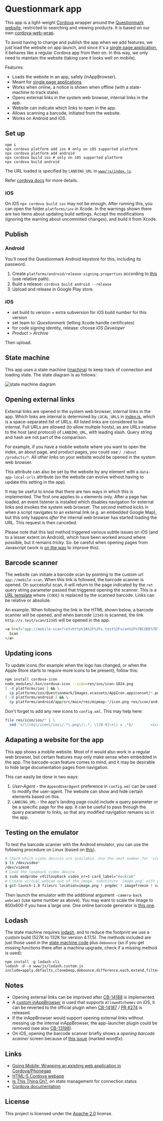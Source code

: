 # Questionmark app

This app is a light-weight [Cordova](http://cordova.apache.org/) wrapper around the
[Questionmark website](https://www.thequestionmark.org/), restricted to searching
and viewing products. It is based on our own [cordova-web-wrap](https://github.com/q-m/cordova-web-wrap).

To avoid having to change and publish the app when we add features, we just load the website on
app launch, and since it's a [single page application](https://en.wikipedia.org/wiki/Single-page_application),
it behaves like a regular Cordova app from then on. In this way, we only need to
maintain the website (taking care it looks well on mobile).

Features:

- Loads the website in an app, safely (inAppBrowser).
- Meant for [single page applications](https://en.wikipedia.org/wiki/Single-page_application).
- Works when online, a notice is shown when offline (with a state-machine to track state).
- Opens external links in the system web browser, internal links in the app.
- Website can indicate which links to open in the app.
- Allows scanning a barcode, initiated from the website.
- Works on Android and iOS.

## Set up

```
npm i
npx cordova platform add ios # only on iOS supported platform
npx cordova platform add android
npx cordova build ios # only on iOS supported platform
npx cordova build android
```

The URL loaded is specified by `LANDING_URL` in [`www/js/index.js`](www/js/index.js#L21).

Refer [cordova docs](https://cordova.apache.org/docs/en/11.x/guide/cli/index.html) for more details.

### iOS

On iOS `npx cordova build ios` may not be enough. After running this, you can open the folder `platforms/ios` in Xcode.
In the warnings shown there are two items about updating build settings. Accept the modifications (ignoring the warning
about uncommited changes), and build it from Xcode.

## Publish

### Android

You'll need the Questionmark Android keystore for this, including its password.

1. Create `platforms/android/release-signing.properties` according to [this](https://cordova.apache.org/docs/en/latest/guide/platforms/android/#using-gradle) (use relative path).
2. Build a release: `cordova build android --release`
3. Upload and release in Google Play store.

### iOS

- set build to version + extra subversion for iOS build number for this version
- set team to: _Questionmark_ (letting Xcode handle certificates)
- for code signing identity, release: choose _iOS Developer_
- _Product_ > _Archive_

Then upload.

## State machine

This app uses a state machine ([machina](https://github.com/ifandelse/machina.js)) to keep track of
connection and loading state. The state diagram is as follows:

![state machine diagram](./state_machine.svg)

## Opening external links

External links are opened in the system web browser, internal links in the app.
Which links are internal is determined by `LOCAL_URLS` in [index.js](www/js/index.js#L26),
which is a space-separated list of URLs. All listed links are considered to be internal.
Full URLs are allowed (to allow multiple hosts), as are URLs relative to the
host (and protocol) of `LANDING_URL`, with leading slash. Query string and hash are
not part of the comparison.

For example, if you have a mobile website where you want to open the index, an about
page, and product pages, you could use `/ /about /products/*`. All other
links on your website would be opened in the system web browser.

This attribute can also be set by the website by any element with a `data-app-local-urls`
attribute (so the website can evolve without having to update this setting in the app).

It may be useful to know that there are two ways in which this is implemented. The first
one applies to `a` elements only. After a page has loaded, an event listener is installed
which disables navigation for external links and invokes the system web browser. The second
method kicks in when a script navigates to an external link (e.g. an embedded Google Map),
but this only happens _after_ the internal web browser has started loading the URL. This
request is then cancelled.

Please note that this last method triggered various subtle issues on iOS (and to a lesser
extent on Android), which have been worked around where possible, but it remains tricky.
So: be careful when opening pages from Javascript (work is
[on the way](https://issues.apache.org/jira/browse/CB-14188) to improve this).

## Barcode scanner

The website can initiate a barcode scan by pointing to the custom url `app://mobile-scan`.
When this link is followed, the barcode scanner is opened. On successful scan, it will return
to the page indicated by the `ret` query string parameter passed that triggered opening the
scanner. This is a [URL template](https://en.wikipedia.org/wiki/URL_Template) where `{CODE}` is
replaced by the scanned barcode. Links can be relative or absolute.

An example. When following the link in the HTML shown below, a barcode scanner will
be opened, and when barcode `12345` is scanned, the link `http://x.test/scan/12345`
will be opened in the app.

```html
<a href="app://mobile-scan?ret=http%3A%2F%2Fx.test%2Fscan%2F%7BCODE%7D">
  Scan
</a>
```

## Updating icons

To update icons (for example when the logo has changed, or when the Apple Store starts to
require more icons to be present), follow this:

```sh
npm install cordova-icon
node_modules/.bin/cordova-icon --icon=res/ios/icon-1024.png
[ -d platforms/ios ] && \
  cp platforms/ios/Questionmark/Images.xcassets/AppIcon.appiconset/*.png res/icon/ios/
[ -d platforms/android ] && \
  cp platforms/android/app/src/main/res/mipmap-*/icon.png res/icon/android/
```

Don't forget to add any new icons to `config.xml`. This may help here:

```sh
file res/icon/ios/* | \
  sed 's/\(res\/icon\/ios\/.*\.png\):.*, \([0-9]\+\) x .*$/        <icon height="\2" platform="ios" src="\1" width="\2" \/>/'
```

## Adapating a website for the app

This app shows a mobile website. Most of it would also work in a regular web browser, but
certain features may only make sense when embedded in the app. The barcode-scan feature
comes to mind, and it may be desirable to hide large documentation pages from navigation.

This can easily be done in two ways:
1. _User-Agent_ - the `AppendUserAgent` preference in `config.xml` can be used to modify
  the user-agent. The website can show and hide certain elements based on this.
2. `LANDING_URL` - the app's landing page could include a query parameter or be a specific
  page for the app. It can be useful to pass through the query parameter to links, so that
  any modified navigation remains so in the app.

## Testing on the emulator

To test the barcode scanner with the Android emulator, you can use the following
procedure on Linux (based on [this](https://stackoverflow.com/a/35526103/2866660)).

```sh
# Check which video devices are available. Use the next number for 'video_nr' and in 'device'.
$ ls /dev/video*
/dev/video0
# Load the loopback video device
$ sudo modprobe v4l2loopback video_nr=1 card_label="mockcam"
# Create virtual webcam out of the image, substitute 'image.png' with your picture.
$ gst-launch-1.0 filesrc location=image.png ! pngdec ! imagefreeze ! v4l2sink device=/dev/video1
```

Then launch the emulator with the additional argument `-camera-back webcam1` (use same number
as above). You may want to scale the image to 800x600 if you have a large one. One online
barcode generator is [this one](https://floms.github.io/Open-Barcode/).

## Lodash

The state machine requires [lodash](https://lodash.com/), and to reduce the footprint we
use a custom build (527K to 132K for version 4.17.5). The methods included are just those used
in the [state machine code](www/js/machina.js) plus `debounce` (so if you get missing functions
there after a machina upgrade, check if a missing method is used):

    npm install -g lodash-cli
    lodash -d -o www/js/lodash.custom.js include=apply,defaults,cloneDeep,debounce,difference,each,extend,filter,isPlainObject,merge,transform,without

## Notes

- Opening external links can be improved after [CB-14188](https://issues.apache.org/jira/browse/CB-14188) is implemented.
- A [custom inAppBrowser](https://github.com/q-m/cordova-plugin-inappbrowser/tree/feature/allowedschemes-ios) is used that
  supports `AllowedSchemes` on iOS, it can be reverted to the official plugin when
  [CB-14187](https://issues.apache.org/jira/browse/CB-14187) / [PR #274](https://github.com/apache/cordova-plugin-inappbrowser/pull/274)
  is released.
- If the inAppBrowser would support opening external links without messing up the internal inAppBrowser, the
  app-launcher plugin could be removed (see also [CB-13198](https://issues.apache.org/jira/browse/CB-13198)).
- On iOS, opening the barcode scanner briefly shows a _opening barcode scanner_ screen because of
  [this issue](https://github.com/phonegap/phonegap-plugin-barcodescanner/issues/570) (marked _wontfix_).

## Links

* [Going Mobile: Wrapping an existing web application in Cordova/Phonegap](https://medium.com/code-divoire/going-mobile-wrapping-an-existing-web-application-in-cordova-phonegap-106d8b60bb9a)
* [HTML-5 Cordova webapp](https://github.com/krisrak/html5-cordova-webapp/)
* [Is This Thing On?](https://www.telerik.com/blogs/is-this-thing-on-(part-1)), on state management for connection status
* [Cordova documentation](https://cordova.apache.org/docs/en/latest/)

## License

This project is licensed under the [Apache 2.0](LICENSE.md) license.
